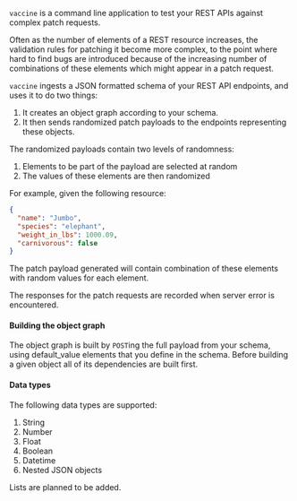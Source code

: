 `vaccine` is a command line application to test your REST APIs against complex patch requests.

Often as the number of elements of a REST resource increases, the validation rules for patching it become
more complex, to the point where hard to find bugs are introduced because of the increasing number of
combinations of these elements which might appear in a patch request.


`vaccine` ingests a JSON formatted schema of your REST API endpoints, and uses it to do two things:

1. It creates an object graph according to your schema.
2. It then sends randomized patch payloads to the endpoints representing these objects.

The randomized payloads contain two levels of randomness:
1. Elements to be part of the payload are selected at random
2. The values of these elements are then randomized

For example, given the following resource:

```json
{
  "name": "Jumbo",
  "species": "elephant",
  "weight_in_lbs": 1000.09,
  "carnivorous": false 
}
```

The patch payload generated will contain combination of these elements with random values for each element.

The responses for the patch requests are recorded when server error is encountered.

#### Building the object graph

The object graph is built by `POST`ing the full payload from your schema, using default_value elements
that you define in the schema. Before building a given object all of its dependencies are built first.

#### Data types

The following data types are supported:

1. String
2. Number
3. Float
4. Boolean
5. Datetime
6. Nested JSON objects

Lists are planned to be added.
